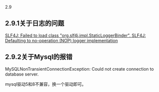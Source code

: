2.9

## 2.9.1关于日志的问题

[SLF4J: Failed to load class "org.slf4j.impl.StaticLoggerBinder". SLF4J: Defaulting to no-operation (NOP) logger implementation](https://www.cnblogs.com/fangjb/p/12964710.html)

## 2.9.2关于Mysql的报错

MySQLNonTransientConnectionException: Could not create connection to database server.

mysql驱动5和8不兼容，换一个驱动即可。